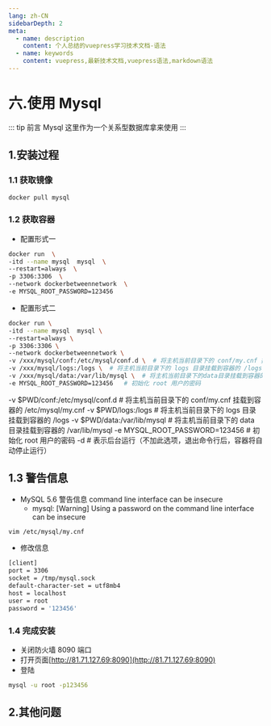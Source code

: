 ```yaml
---
lang: zh-CN
sidebarDepth: 2
meta:
  - name: description
    content: 个人总结的vuepress学习技术文档-语法
  - name: keywords
    content: vuepress,最新技术文档,vuepress语法,markdown语法
---
```


# 六.使用 Mysql

::: tip 前言
Mysql 这里作为一个关系型数据库拿来使用
:::

## 1.安装过程

### 1.1 获取镜像

```bash
docker pull mysql
```

### 1.2 获取容器

- 配置形式一

```bash
docker run  \
-itd --name mysql  mysql  \
--restart=always  \
-p 3306:3306  \
--network dockerbetweennetwork  \
-e MYSQL_ROOT_PASSWORD=123456
```

- 配置形式二

```bash
docker run \
-itd --name mysql  mysql \
--restart=always \
-p 3306:3306 \
--network dockerbetweennetwork \
-v /xxx/mysql/conf:/etc/mysql/conf.d \  # 将主机当前目录下的 conf/my.cnf 挂载到容器的 /etc/mysql/my.cnf
-v /xxx/mysql/logs:/logs \  # 将主机当前目录下的 logs 目录挂载到容器的 /logs
-v /xxx/mysql/data:/var/lib/mysql \  # 将主机当前目录下的data目录挂载到容器的 /var/lib/mysql
-e MYSQL_ROOT_PASSWORD=123456   # 初始化 root 用户的密码
```

<!-- /Users/zhoubichuan/ -->

-v $PWD/conf:/etc/mysql/conf.d # 将主机当前目录下的 conf/my.cnf 挂载到容器的 /etc/mysql/my.cnf
-v $PWD/logs:/logs # 将主机当前目录下的 logs 目录挂载到容器的 /logs
-v $PWD/data:/var/lib/mysql # 将主机当前目录下的 data 目录挂载到容器的 /var/lib/mysql
-e MYSQL_ROOT_PASSWORD=123456 # 初始化 root 用户的密码
-d # 表示后台运行（不加此选项，退出命令行后，容器将自动停止运行）

## 1.3 警告信息

- MySQL 5.6 警告信息 command line interface can be insecure
  - mysql: [Warning] Using a password on the command line interface can be insecure

```sh
vim /etc/mysql/my.cnf
```

- 修改信息

```bash
[client]
port = 3306
socket = /tmp/mysql.sock
default-character-set = utf8mb4
host = localhost
user = root
password = '123456'
```

### 1.4 完成安装

- 关闭防火墙 8090 端口
- 打开页面[http://81.71.127.69:8090](http://81.71.127.69:8090)
- 登陆

```bash
mysql -u root -p123456
```

## 2.其他问题
